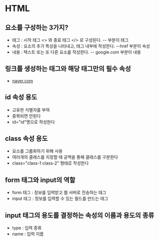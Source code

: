 # HTML

## 요소를 구성하는 3가지?

- 태그 : 시작 태그 <> 와 종료 태그 </> 로 구성된다. --<a> </a> 부분이 태그
- 속성 : 요소의 추가 특성을 나타내고, 태그 내부에 작성한다. --href 부분이 속성
- 내용 : 텍스트 또는 또 다른 요소를 작성한다. -- google.com 부분이 내용

## 링크를 생성하는 태그와 해당 태그만의 필수 속성

- <a href="http://naver.com">naver.com</a>

## id 속성 용도

- 고유한 식별자를 부여
- 중복되면 안된다
- id="id"명으로 작성한다

## class 속성 용도

- 요소를 그룹화하기 위해 사용
- 여러개의 클래스를 지정할 때 공백을 통해 클래스를 구분한다
- class="class-1 class-2" 형태로 작성한다

## form 태그와 input의 역할

- form 태그 : 정보를 입력받고 웹 서버로 전송하는 태그
- input 태그 : 정보를 입력할 수 있는 필드를 만드는 태그

## input 태그의 용도를 결정하는 속성의 이름과 용도의 종류

- type : 입력 종류
- name : 입력 이름
